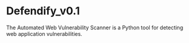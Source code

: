 # Defendify_v0.1
The Automated Web Vulnerability Scanner is a Python tool for detecting web application vulnerabilities. 
